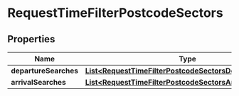 

# RequestTimeFilterPostcodeSectors

## Properties

Name | Type | Description | Notes
------------ | ------------- | ------------- | -------------
**departureSearches** | [**List&lt;RequestTimeFilterPostcodeSectorsDepartureSearch&gt;**](RequestTimeFilterPostcodeSectorsDepartureSearch.md) |  |  [optional]
**arrivalSearches** | [**List&lt;RequestTimeFilterPostcodeSectorsArrivalSearch&gt;**](RequestTimeFilterPostcodeSectorsArrivalSearch.md) |  |  [optional]




